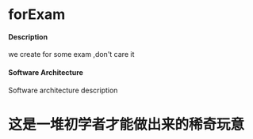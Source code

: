 # forExam

#### Description
we create for some exam ,don't care it 

#### Software Architecture
Software architecture description

# 这是一堆初学者才能做出来的稀奇玩意